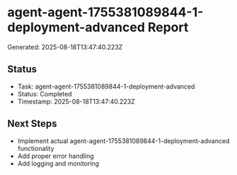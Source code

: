 # agent-agent-1755381089844-1-deployment-advanced Report

Generated: 2025-08-18T13:47:40.223Z

## Status
- Task: agent-agent-1755381089844-1-deployment-advanced
- Status: Completed
- Timestamp: 2025-08-18T13:47:40.223Z

## Next Steps
- Implement actual agent-agent-1755381089844-1-deployment-advanced functionality
- Add proper error handling
- Add logging and monitoring
